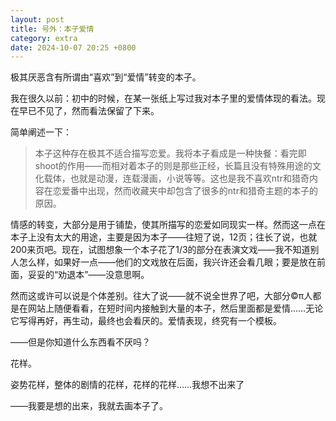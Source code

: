 ```yaml
---
layout: post
title: 号外：本子爱情
category: extra
date: 2024-10-07 20:25 +0800
---
```


极其厌恶含有所谓由“喜欢”到“爱情”转变的本子。

我在很久以前：初中的时候，在某一张纸上写过我对本子里的爱情体现的看法。现在早已不见了，然而看法保留了下来。

简单阐述一下：

> 本子这种存在极其不适合描写恋爱。我将本子看成是一种快餐：看完即shoot的作用——而相对着本子的则是那些正经，长篇且没有特殊用途的文化载体，也就是动漫，连载漫画，小说等等。这也是我不喜欢ntr和猎奇内容在恋爱番中出现，然而收藏夹中却包含了很多的ntr和猎奇主题的本子的原因。

情感的转变，大部分是用于铺垫，使其所描写的恋爱如同现实一样。然而这一点在本子上没有太大的用途，主要是因为本子——往短了说，12页；往长了说，也就200来页吧。现在，试图想象一个本子花了1/3的部分在表演文戏——我不知道别人怎么样，如果好一点——他们的文戏放在后面，我兴许还会看几眼；要是放在前面，妥妥的“劝退本”——没意思啊。

然而这或许可以说是个体差别。往大了说——就不说全世界了吧，大部分©π人都是在网站上随便看看，在短时间内接触到大量的本子，然后里面都是爱情……无论它写得再好，再生动，最终也会看厌的。爱情表现，终究有一个模板。

——但是你知道什么东西看不厌吗？

花样。

姿势花样，整体的剧情的花样，花样的花样……我想不出来了

——我要是想的出来，我就去画本子了。

